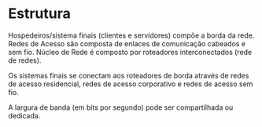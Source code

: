 # Estrutura

Hospedeiros/sistema finais (clientes e servidores) compõe a borda da rede.
Redes de Acesso são composta de enlaces de comunicação cabeados e sem fio.
Núcleo de Rede é composto por roteadores interconectados (rede de redes).

Os sistemas finais se conectam aos roteadores de borda através de redes de acesso residencial, redes de acesso corporativo e redes de acesso sem fio.

A largura de banda (em bits por segundo) pode ser compartilhada ou dedicada.